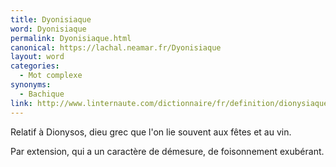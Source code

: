 ```yaml
---
title: Dyonisiaque
word: Dyonisiaque
permalink: Dyonisiaque.html
canonical: https://lachal.neamar.fr/Dyonisiaque
layout: word
categories:
  - Mot complexe
synonyms:
  - Bachique
link: http://www.linternaute.com/dictionnaire/fr/definition/dionysiaque/
---
```


Relatif à Dionysos, dieu grec que l'on lie souvent aux fêtes et au vin.

Par extension, qui a un caractère de démesure, de foisonnement exubérant.

